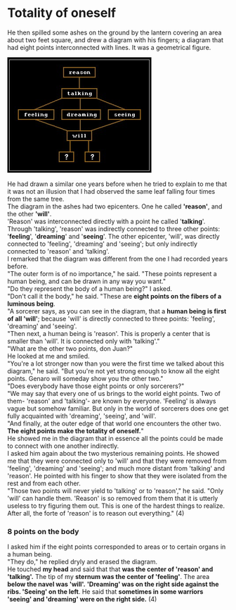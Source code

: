 # Totality of oneself

He then spilled some ashes on the ground by the lantern covering an area about two feet square, and drew a diagram with his fingers; a diagram that had eight points interconnected with lines. It was a geometrical figure.

![](.gitbook/assets/image%20%283%29.png)

He had drawn a similar one years before when he tried to explain to me that it was not an illusion that I had observed the same leaf falling four times from the same tree.  
The diagram in the ashes had two epicenters. One he called **'reason'**, and the other **'will'**.  
'Reason' was interconnected directly with a point he called '**talking**'. Through 'talking', 'reason' was indirectly connected to three other points: '**feeling**', '**dreaming**' and '**seeing**'. The other epicenter, 'will', was directly connected to 'feeling', 'dreaming' and 'seeing'; but only indirectly connected to 'reason' and 'talking'.  
I remarked that the diagram was different from the one I had recorded years before.  
"The outer form is of no importance," he said. "These points represent a human being, and can be drawn in any way you want."  
"Do they represent the body of a human being?" I asked.  
"Don't call it the body," he said. "These are **eight points on the fibers of a luminous being**.  
"A sorcerer says, as you can see in the diagram, that a **human being is first of all 'will'**; because 'will' is directly connected to three points: 'feeling', 'dreaming' and 'seeing'.  
"Then next, a human being is 'reason'. This is properly a center that is smaller than 'will'. It is connected only with 'talking'."  
"What are the other two points, don Juan?"  
He looked at me and smiled.  
"You're a lot stronger now than you were the first time we talked about this diagram," he said. "But you're not yet strong enough to know all the eight points. Genaro will someday show you the other two."  
"Does everybody have those eight points or only sorcerers?"  
"We may say that every one of us brings to the world eight points. Two of them- 'reason' and 'talking'- are known by everyone. 'Feeling' is always vague but somehow familiar. But only in the world of sorcerers does one get fully acquainted with 'dreaming', 'seeing', and 'will'.  
"And finally, at the outer edge of that world one encounters the other two. **The eight points make the totality of oneself.**"  
He showed me in the diagram that in essence all the points could be made to connect with one another indirectly.  
I asked him again about the two mysterious remaining points. He showed me that they were connected only to 'will' and that they were removed from 'feeling', 'dreaming' and 'seeing'; and much more distant from 'talking' and 'reason'. He pointed with his finger to show that they were isolated from the rest and from each other.  
"Those two points will never yield to 'talking' or to 'reason'," he said. "Only 'will' can handle them. 'Reason' is so removed from them that it is utterly useless to try figuring them out. This is one of the hardest things to realize. After all, the forte of 'reason' is to reason out everything." \(4\)

### 8 points on the body

I asked him if the eight points corresponded to areas or to certain organs in a human being.  
"They do," he replied dryly and erased the diagram.  
He touched **my head** and said that that **was the center of 'reason' and 'talking'.** The tip of my **sternum was the center of 'feeling'**. The area **below the navel was 'will'.** **'Dreaming' was on the right side against the ribs. 'Seeing' on the left**. He said that **sometimes in some warriors** **'seeing' and 'dreaming' were on the right side.** \(4\)

